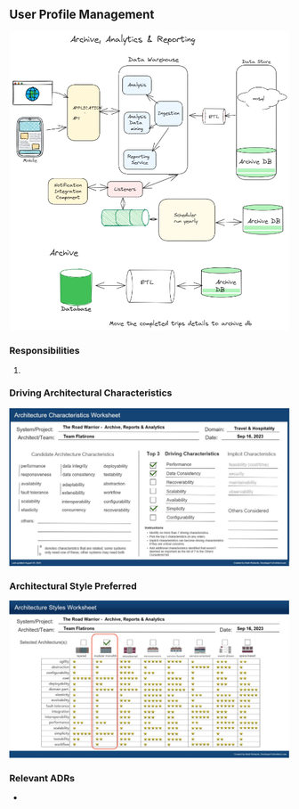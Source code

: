 ## User Profile Management

![Image](../images/archive-analytics-reports/component-diagram.png)

### Responsibilities

1. 

### Driving Architectural Characteristics

![Image](../images/archive-analytics-reports/architecture-characteristics.jpg)

### Architectural Style Preferred

![Image](../images/archive-analytics-reports/architecture-styles.jpg)

### Relevant ADRs

- 